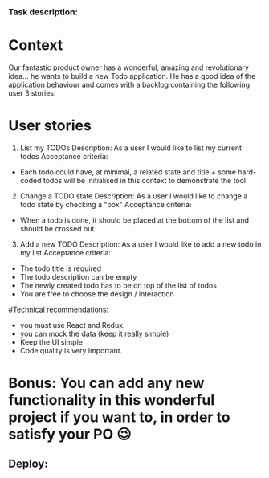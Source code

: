 
### Task description:

# Context
Our fantastic product owner has a wonderful, amazing and revolutionary idea... he wants to build a new Todo application. He has a good idea of the application behaviour and comes with a backlog containing the following user 3 stories:


# User stories

1. List my TODOs
Description: As a user I would like to list my current todos
Acceptance criteria:
- Each todo could have, at minimal, a related state and title + some hard-coded todos will be initialised in this context to demonstrate the tool


2. Change a TODO state
Description: As a user I would like to change a todo state by checking a "box"
Acceptance criteria:
- When a todo is done, it should be placed at the bottom of the list and should be crossed out


3. Add a new TODO
Description: As a user I would like to add a new todo in my list
Acceptance criteria:
- The todo title is required
- The todo description can be empty
- The newly created todo has to be on top of the list of todos
- You are free to choose the design / interaction


#Technical recommendations:
- you must use React and Redux.
- you can mock the data (keep it really simple)
- Keep the UI simple
- Code quality is very important.


# Bonus: You can add any new functionality in this wonderful project if you want to, in order to satisfy your PO 😉

## Deploy: 

```

```
